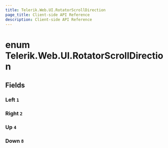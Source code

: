 ```yaml
---
title: Telerik.Web.UI.RotatorScrollDirection
page_title: Client-side API Reference
description: Client-side API Reference
---
```


# enum Telerik.Web.UI.RotatorScrollDirection

## Fields

### Left `1`

### Right `2`

### Up `4`

### Down `8`


